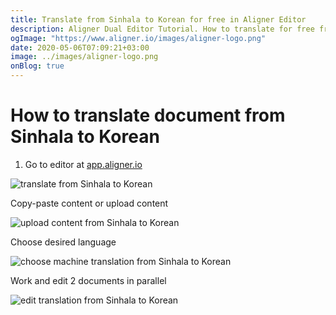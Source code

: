 ```yaml
---
title: Translate from Sinhala to Korean for free in Aligner Editor
description: Aligner Dual Editor Tutorial. How to translate for free from Sinhala to Korean. Aligner is multilingual document management platform. 
ogImage: "https://www.aligner.io/images/aligner-logo.png"
date: 2020-05-06T07:09:21+03:00
image: ../images/aligner-logo.png
onBlog: true
---
```


# How to translate document from Sinhala to Korean

1. Go to editor at [app.aligner.io](https://app.aligner.io "Aligner App web page")

![translate from Sinhala to Korean](../aligner-blank-editor.png "translate from Sinhala to Korean")

Copy-paste content or upload content

![upload content from Sinhala to Korean](../aligner-uploaded-document.png "upload content from Sinhala to Korean")

Choose desired language

![choose machine translation from Sinhala to Korean](../aligner-language-dropdown.png "choose machine translation from Sinhala to Korean")

Work and edit 2 documents in parallel

![edit translation from Sinhala to Korean](../aligner-double-sitded-editor.png "edit translation from Sinhala to Korean")

